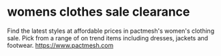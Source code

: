 # womens clothes sale clearance
Find the latest styles at affordable prices in pactmesh's women's clothing sale. Pick from a range of on trend items including dresses, jackets and footwear.
https://www.pactmesh.com
